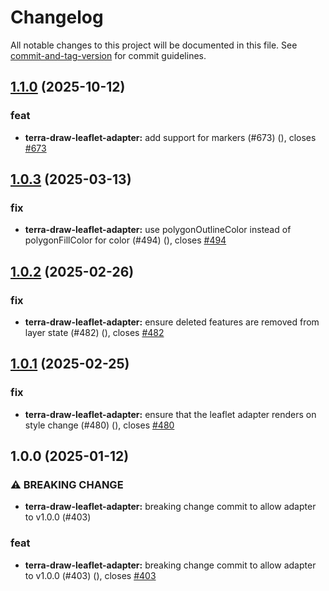 # Changelog

All notable changes to this project will be documented in this file. See [commit-and-tag-version](https://github.com/absolute-version/commit-and-tag-version) for commit guidelines.

## [1.1.0](https://github.com/JamesLMilner/terra-draw/compare/terra-draw-leaflet-adapter@1.0.3...terra-draw-leaflet-adapter@1.1.0) (2025-10-12)


### feat

* **terra-draw-leaflet-adapter:** add support for markers (#673) ([](https://github.com/JamesLMilner/terra-draw/commit/d9c4377d1a2d6fef134132e9aa332073fa5a576c)), closes [#673](https://github.com/JamesLMilner/terra-draw/issues/673)

## [1.0.3](https://github.com/JamesLMilner/terra-draw/compare/terra-draw-leaflet-adapter@1.0.2...terra-draw-leaflet-adapter@1.0.3) (2025-03-13)


### fix

* **terra-draw-leaflet-adapter:** use polygonOutlineColor instead of polygonFillColor for color (#494) ([](https://github.com/JamesLMilner/terra-draw/commit/37c7e8dd9b27179e30193fa1aff660f893d498f7)), closes [#494](https://github.com/JamesLMilner/terra-draw/issues/494)

## [1.0.2](https://github.com/JamesLMilner/terra-draw/compare/terra-draw-leaflet-adapter@1.0.1...terra-draw-leaflet-adapter@1.0.2) (2025-02-26)


### fix

* **terra-draw-leaflet-adapter:** ensure deleted features are removed from layer state (#482) ([](https://github.com/JamesLMilner/terra-draw/commit/07cc03d40bd91bfd0ebf8fdc5ac1d333f25136cf)), closes [#482](https://github.com/JamesLMilner/terra-draw/issues/482)

## [1.0.1](https://github.com/JamesLMilner/terra-draw/compare/terra-draw-leaflet-adapter@1.0.0...terra-draw-leaflet-adapter@1.0.1) (2025-02-25)


### fix

* **terra-draw-leaflet-adapter:** ensure that the leaflet adapter renders on style change (#480) ([](https://github.com/JamesLMilner/terra-draw/commit/0427855989da84f4ce910c2d9d60d48bfbd3cdb4)), closes [#480](https://github.com/JamesLMilner/terra-draw/issues/480)

## 1.0.0 (2025-01-12)


### ⚠ BREAKING CHANGE

* **terra-draw-leaflet-adapter:** breaking change commit to allow adapter to v1.0.0 (#403)

### feat

* **terra-draw-leaflet-adapter:** breaking change commit to allow adapter to v1.0.0 (#403) ([](https://github.com/JamesLMilner/terra-draw/commit/c1e7946029597426e14e75e91b51d7c437787318)), closes [#403](https://github.com/JamesLMilner/terra-draw/issues/403)

